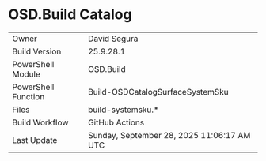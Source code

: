 ﻿# OSD.Build Catalog

| | |
|-|-|
| Owner | David Segura |
| Build Version | 25.9.28.1 |
| PowerShell Module | OSD.Build |
| PowerShell Function | Build-OSDCatalogSurfaceSystemSku |
| Files | build-systemsku.* |
| Build Workflow | GitHub Actions |
| Last Update | Sunday, September 28, 2025 11:06:17 AM UTC |
